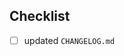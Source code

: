 <!--
Please link to the issue this PR solves.
If there is no existing issue, please first create one unless the fix is minor.

Please make sure the base of your PR is the master branch!
-->

## Checklist

- [ ] updated `CHANGELOG.md`
